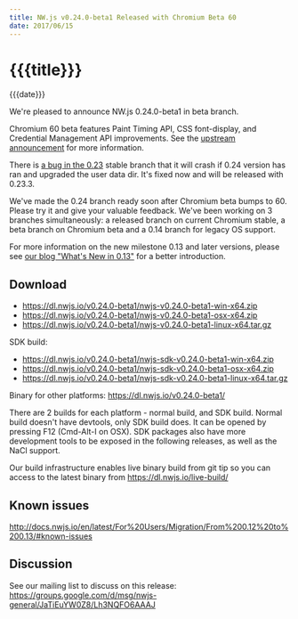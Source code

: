 ```yaml
---
title: NW.js v0.24.0-beta1 Released with Chromium Beta 60
date: 2017/06/15
---
```

# {{{title}}}
{{{date}}}

We're pleased to announce NW.js 0.24.0-beta1 in beta branch.

Chromium 60 beta features Paint Timing API, CSS font-display, and Credential Management API improvements. See the [upstream announcement](http://blog.chromium.org/2017/06/chrome-60-beta-paint-timing-api-css.html) for more information.

There is [a bug in the 0.23](https://github.com/nwjs/nw.js/issues/5964) stable branch that it will crash if 0.24 version has ran and upgraded the user data dir. It's fixed now and will be released with 0.23.3.

We've made the 0.24 branch ready soon after Chromium beta bumps to 60. Please try it and give your valuable feedback. We've been working on 3 branches simultaneously: a released branch on current Chromium stable, a beta branch on Chromium beta and a 0.14 branch for legacy OS support.

For more information on the new milestone 0.13 and later versions, please see [our blog "What's New in 0.13"](/blog/whats-new-in-0.13) for a better introduction.

## Download 

* https://dl.nwjs.io/v0.24.0-beta1/nwjs-v0.24.0-beta1-win-x64.zip 
* https://dl.nwjs.io/v0.24.0-beta1/nwjs-v0.24.0-beta1-osx-x64.zip 
* https://dl.nwjs.io/v0.24.0-beta1/nwjs-v0.24.0-beta1-linux-x64.tar.gz 

SDK build: 
* https://dl.nwjs.io/v0.24.0-beta1/nwjs-sdk-v0.24.0-beta1-win-x64.zip 
* https://dl.nwjs.io/v0.24.0-beta1/nwjs-sdk-v0.24.0-beta1-osx-x64.zip 
* https://dl.nwjs.io/v0.24.0-beta1/nwjs-sdk-v0.24.0-beta1-linux-x64.tar.gz 

Binary for other platforms: https://dl.nwjs.io/v0.24.0-beta1/ 

There are 2 builds for each platform - normal build, and SDK build. Normal build doesn't have devtools, only SDK build does. lt can be opened by pressing F12 (Cmd-Alt-I on OSX). SDK packages also have more development tools to be exposed in the following releases, as well as the NaCl support.

Our build infrastructure enables live binary build from git tip so you can access to the latest binary from https://dl.nwjs.io/live-build/ 

## Known issues 
 
http://docs.nwjs.io/en/latest/For%20Users/Migration/From%200.12%20to%200.13/#known-issues

## Discussion

See our mailing list to discuss on this release: https://groups.google.com/d/msg/nwjs-general/JaTiEuYW0Z8/Lh3NQFO6AAAJ
